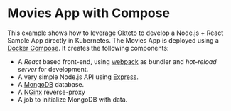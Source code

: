 # Movies App with Compose

This example shows how to leverage [Okteto](https://github.com/okteto/okteto) to develop a Node.js + React Sample App directly in Kubernetes. The Movies App is deployed using a [Docker Compose](https://github.com/okteto/movies-with-compose/blob/main/docker-compose.yml). It creates the following components:

- A *React* based front-end, using [webpack](https://webpack.js.org) as bundler and *hot-reload server* for development.
- A very simple Node.js API using [Express](https://expressjs.com).
- A [MongoDB](https://www.mongodb.com) database.
- A [NGinx](https://www.section.io/engineering-education/build-and-dockerize-a-full-stack-react-app-with-nodejs-and-nginx/) reverse-proxy
- A job to initialize MongoDB with data.

